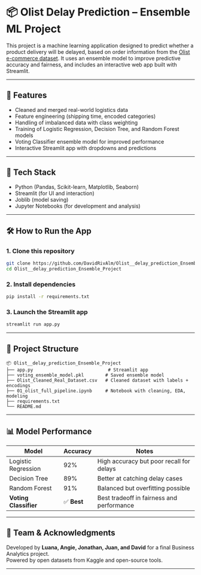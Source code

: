# 📦 Olist Delay Prediction – Ensemble ML Project

This project is a machine learning application designed to predict whether a product delivery will be delayed, based on order information from the [Olist e-commerce dataset](https://www.kaggle.com/datasets/olistbr/brazilian-ecommerce). It uses an ensemble model to improve predictive accuracy and fairness, and includes an interactive web app built with Streamlit.

---

## 🚀 Features

- Cleaned and merged real-world logistics data
- Feature engineering (shipping time, encoded categories)
- Handling of imbalanced data with class weighting
- Training of Logistic Regression, Decision Tree, and Random Forest models
- Voting Classifier ensemble model for improved performance
- Interactive Streamlit app with dropdowns and predictions

---

## 🧠 Tech Stack

- Python (Pandas, Scikit-learn, Matplotlib, Seaborn)
- Streamlit (for UI and interaction)
- Joblib (model saving)
- Jupyter Notebooks (for development and analysis)

---

## 🛠 How to Run the App

### 1. Clone this repository
```bash
git clone https://github.com/DavidRivAlm/Olist__delay_prediction_Ensemble_Project.git
cd Olist__delay_prediction_Ensemble_Project
```

### 2. Install dependencies
```bash
pip install -r requirements.txt
```

### 3. Launch the Streamlit app
```bash
streamlit run app.py
```

---

## 📁 Project Structure

```
📦 Olist__delay_prediction_Ensemble_Project
├── app.py                            # Streamlit app
├── voting_ensemble_model.pkl        # Saved ensemble model
├── Olist_Cleaned_Real_Dataset.csv   # Cleaned dataset with labels + encodings
├── 01_olist_full_pipeline.ipynb     # Notebook with cleaning, EDA, modeling
├── requirements.txt
└── README.md
```

---

## 📊 Model Performance

| Model              | Accuracy | Notes |
|-------------------|----------|-------|
| Logistic Regression | 92%      | High accuracy but poor recall for delays |
| Decision Tree       | 89%      | Better at catching delay cases |
| Random Forest       | 91%      | Balanced but overfitting possible |
| **Voting Classifier** | ✅ **Best** | Best tradeoff in fairness and performance |

---

## 🙌 Team & Acknowledgments

Developed by **Luana, Angie, Jonathan, Juan, and David** for a final Business Analytics project.  
Powered by open datasets from Kaggle and open-source tools.

---
